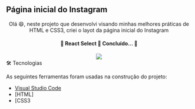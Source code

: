 ## Página inicial do Instagram
<p align="center">Olá 😄, neste projeto que desenvolvi visando minhas melhores práticas de HTML e CSS3, criei o layot da página inicial do Instagram</p>

  <h4 align="center"> 
	🚧  React Select 🚀 Concluído...  🚧
</h4>

<div align="center">
<img src="https://user-images.githubusercontent.com/57770493/150475501-70852e11-c3a5-49b9-a788-1b53c78e8ab8.png" />
</div
  
### 🛠 Tecnologias 

As seguintes ferramentas foram usadas na construção do projeto:

- [Visual Studio Code](https://visualstudio.microsoft.com/pt-br/downloads/)
- [HTML]
- [CSS3
